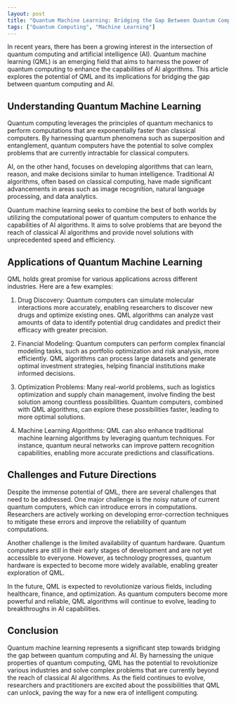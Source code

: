 ```yaml
---
layout: post
title: "Quantum Machine Learning: Bridging the Gap Between Quantum Computing and AI"
tags: ["Quantum Computing", "Machine Learning"]
---
```


In recent years, there has been a growing interest in the intersection of quantum computing and artificial intelligence (AI). Quantum machine learning (QML) is an emerging field that aims to harness the power of quantum computing to enhance the capabilities of AI algorithms. This article explores the potential of QML and its implications for bridging the gap between quantum computing and AI.

## Understanding Quantum Machine Learning

Quantum computing leverages the principles of quantum mechanics to perform computations that are exponentially faster than classical computers. By harnessing quantum phenomena such as superposition and entanglement, quantum computers have the potential to solve complex problems that are currently intractable for classical computers.

AI, on the other hand, focuses on developing algorithms that can learn, reason, and make decisions similar to human intelligence. Traditional AI algorithms, often based on classical computing, have made significant advancements in areas such as image recognition, natural language processing, and data analytics.

Quantum machine learning seeks to combine the best of both worlds by utilizing the computational power of quantum computers to enhance the capabilities of AI algorithms. It aims to solve problems that are beyond the reach of classical AI algorithms and provide novel solutions with unprecedented speed and efficiency.

## Applications of Quantum Machine Learning

QML holds great promise for various applications across different industries. Here are a few examples:

1. Drug Discovery: Quantum computers can simulate molecular interactions more accurately, enabling researchers to discover new drugs and optimize existing ones. QML algorithms can analyze vast amounts of data to identify potential drug candidates and predict their efficacy with greater precision.

2. Financial Modeling: Quantum computers can perform complex financial modeling tasks, such as portfolio optimization and risk analysis, more efficiently. QML algorithms can process large datasets and generate optimal investment strategies, helping financial institutions make informed decisions.

3. Optimization Problems: Many real-world problems, such as logistics optimization and supply chain management, involve finding the best solution among countless possibilities. Quantum computers, combined with QML algorithms, can explore these possibilities faster, leading to more optimal solutions.

4. Machine Learning Algorithms: QML can also enhance traditional machine learning algorithms by leveraging quantum techniques. For instance, quantum neural networks can improve pattern recognition capabilities, enabling more accurate predictions and classifications.

## Challenges and Future Directions

Despite the immense potential of QML, there are several challenges that need to be addressed. One major challenge is the noisy nature of current quantum computers, which can introduce errors in computations. Researchers are actively working on developing error-correction techniques to mitigate these errors and improve the reliability of quantum computations.

Another challenge is the limited availability of quantum hardware. Quantum computers are still in their early stages of development and are not yet accessible to everyone. However, as technology progresses, quantum hardware is expected to become more widely available, enabling greater exploration of QML.

In the future, QML is expected to revolutionize various fields, including healthcare, finance, and optimization. As quantum computers become more powerful and reliable, QML algorithms will continue to evolve, leading to breakthroughs in AI capabilities.

## Conclusion

Quantum machine learning represents a significant step towards bridging the gap between quantum computing and AI. By harnessing the unique properties of quantum computing, QML has the potential to revolutionize various industries and solve complex problems that are currently beyond the reach of classical AI algorithms. As the field continues to evolve, researchers and practitioners are excited about the possibilities that QML can unlock, paving the way for a new era of intelligent computing.

